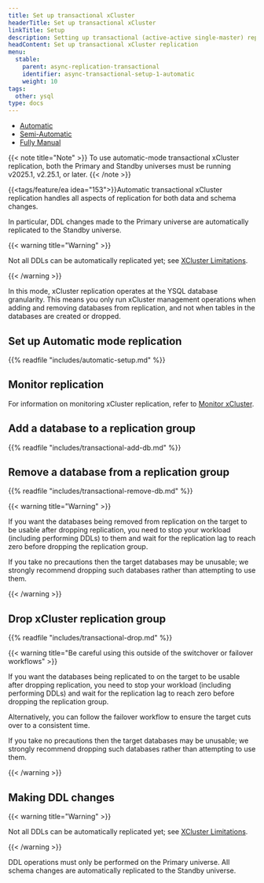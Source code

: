```yaml
---
title: Set up transactional xCluster
headerTitle: Set up transactional xCluster
linkTitle: Setup
description: Setting up transactional (active-active single-master) replication between two YB universes
headContent: Set up transactional xCluster replication
menu:
  stable:
    parent: async-replication-transactional
    identifier: async-transactional-setup-1-automatic
    weight: 10
tags:
  other: ysql
type: docs
---
```



<ul class="nav nav-tabs-alt nav-tabs-yb">
  <li >
    <a href="../async-transactional-setup-automatic/" class="nav-link active">
      Automatic
    </a>
  </li>
  <li >
    <a href="../async-transactional-setup-semi-automatic/" class="nav-link">
      Semi-Automatic
    </a>
  </li>
  <li >
    <a href="../async-transactional-setup-manual/" class="nav-link">
      Fully Manual
    </a>
  </li>
</ul>

{{< note title="Note" >}}
To use automatic-mode transactional xCluster replication, both the Primary and Standby universes must be running v2025.1, v2.25.1, or later.
{{< /note >}}

{{<tags/feature/ea idea="153">}}Automatic transactional xCluster replication handles all aspects of replication for both data and schema changes.

In particular, DDL changes made to the Primary universe are
automatically replicated to the Standby universe.

{{< warning title="Warning" >}}

Not all DDLs can be automatically replicated yet; see [XCluster Limitations](../../../../architecture/docdb-replication/async-replication/#limitations).

{{< /warning >}}

In this mode, xCluster replication operates at the YSQL database granularity. This means you only run xCluster management operations when adding and removing databases from replication, and not when tables in the databases are created or dropped.

## Set up Automatic mode replication

{{% readfile "includes/automatic-setup.md" %}}

## Monitor replication

For information on monitoring xCluster replication, refer to [Monitor xCluster](../../../../launch-and-manage/monitor-and-alert/xcluster-monitor/).

## Add a database to a replication group

{{% readfile "includes/transactional-add-db.md" %}}

## Remove a database from a replication group

{{% readfile "includes/transactional-remove-db.md" %}}

{{< warning title="Warning" >}}

If you want the databases being removed from replication on the target
to be usable after dropping replication, you need to stop your workload
(including performing DDLs) to them and wait for the replication lag to
reach zero before dropping the replication group.

If you take no precautions then the target databases may be unusable; we
strongly recommend dropping such databases rather than attempting to use
them.

{{< /warning >}}

## Drop xCluster replication group

{{% readfile "includes/transactional-drop.md" %}}

{{< warning title="Be careful using this outside of the switchover or failover workflows" >}}

If you want the databases being replicated to on the target to be usable
after dropping replication, you need to stop your workload (including
performing DDLs) and wait for the replication lag to reach zero before
dropping the replication group.

Alternatively, you can follow the failover workflow to ensure the target
cuts over to a consistent time.

If you take no precautions then the target databases may be unusable; we
strongly recommend dropping such databases rather than attempting to use
them.

{{< /warning >}}

## Making DDL changes

{{< warning title="Warning" >}}

Not all DDLs can be automatically replicated yet; see [XCluster Limitations](../../../../architecture/docdb-replication/async-replication/#limitations).

{{< /warning >}}

DDL operations must only be performed on the Primary universe. All schema changes are automatically replicated to the Standby universe.
